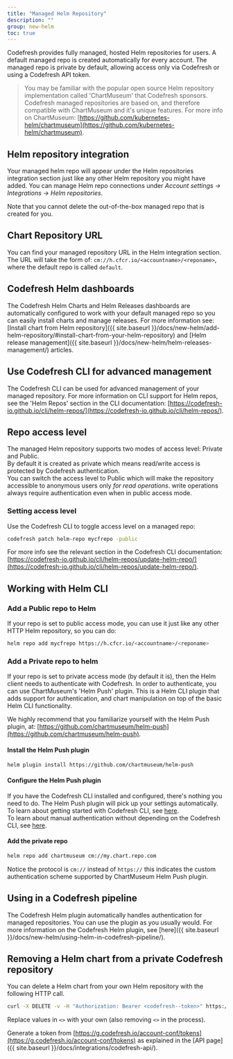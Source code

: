 ```yaml
---
title: "Managed Helm Repository"
description: ""
group: new-helm
toc: true
---
```


Codefresh provides fully managed, hosted Helm repositories for users.
A default managed repo is created automatically for every account.
The managed repo is private by default, allowing access only via Codefresh or using a Codefresh API token.

> You may be familiar with the popular open source Helm repository implementation called 'ChartMuseum' that Codefresh sponsors.   Codefresh managed repositories are based on, and therefore compatible with ChartMuseum and it's unique features. For more info on ChartMuseum: [https://github.com/kubernetes-helm/chartmuseum](https://github.com/kubernetes-helm/chartmuseum). 

## Helm repository integration

Your managed helm repo will appear under the Helm repositories integration section just like any other Helm repository you might have added. You can manage Helm repo connections under *Account settings -> Integrations -> Helm repositories*.  

Note that you cannot delete the out-of-the-box managed repo that is created for you.

## Chart Repository URL

You can find your managed repository URL in the Helm integration section. The URL will take the form of: `cm://h.cfcr.io/<accountname>/<reponame>`, where the default repo is called `default`.  

## Codefresh Helm dashboards

The Codefresh Helm Charts and Helm Releases dashboards are automatically configured to work with your default managed repo so you can easily install charts and manage releases. For more information see: [Install chart from Helm repository]({{ site.baseurl }}/docs/new-helm/add-helm-repository/#install-chart-from-your-helm-repository) and [Helm release management]({{ site.baseurl }}/docs/new-helm/helm-releases-management/) articles.

## Use Codefresh CLI for advanced management

The Codefresh CLI can be used for advanced management of your managed repository. For more information on CLI support for Helm repos, see the 'Helm Repos' section in the CLI documentation: [https://codefresh-io.github.io/cli/helm-repos/](https://codefresh-io.github.io/cli/helm-repos/).

## Repo access level

The managed Helm repository supports two modes of access level: Private and Public.  
By default it is created as private which means read/write access is protected by Codefresh authentication.  
You can switch the access level to Public which will make the repository accessible to anonymous users only *for read operations*. write operations always require authentication even when in public access mode.

### Setting access level

Use the Codefresh CLI to toggle access level on a managed repo:

```bash
codefresh patch helm-repo mycfrepo -public
```

For more info see the relevant section in the Codefresh CLI documentation: [https://codefresh-io.github.io/cli/helm-repos/update-helm-repo/](https://codefresh-io.github.io/cli/helm-repos/update-helm-repo/).

## Working with Helm CLI

### Add a Public repo to Helm

If your repo is set to public access mode, you can use it just like any other HTTP Helm repository, so you can do:

```bash
helm repo add mycfrepo https://h.cfcr.io/<accountname>/<reponame>
```

### Add a Private repo to helm

If your repo is set to private access mode (by default it is), then the Helm client needs to authenticate with Codefresh. In order to authenticate, you can use ChartMuseum's 'Helm Push' plugin. This is a Helm CLI plugin that adds support for authentication, and chart manipulation on top of the basic Helm CLI functionality.

We highly recommend that you familiarize yourself with the Helm Push plugin, at: [https://github.com/chartmuseum/helm-push](https://github.com/chartmuseum/helm-push).  

#### Install the Helm Push plugin

```bash
helm plugin install https://github.com/chartmuseum/helm-push
```

#### Configure the Helm Push plugin

If you have the Codefresh CLI installed and configured, there's nothing you need to do. The Helm Push plugin will pick up your settings automatically.  
To learn about getting started with Codefresh CLI, see [here](https://codefresh-io.github.io/cli/getting-started/).  
To learn about manual authentication without depending on the Codefresh CLI, see [here](https://github.com/chartmuseum/helm-push#token).

#### Add the private repo

```bash
helm repo add chartmuseum cm://my.chart.repo.com
```

Notice the protocol is `cm://` instead of `https://` this indicates the custom authentication scheme supported by ChartMuseum Helm Push plugin.

## Using in a Codefresh pipeline

The Codefresh Helm plugin automatically handles authentication for managed repositories. You can use the plugin as you usually would. For more information on the Codefresh Helm plugin, see [here]({{ site.baseurl }}/docs/new-helm/using-helm-in-codefresh-pipeline/).

## Removing a Helm chart from a private Codefresh repository

You can delete a Helm chart from your own Helm repository with the following HTTP call.

```bash
curl -X DELETE -v -H "Authorization: Bearer <codefresh--token>" https://h.cfcr.io/api/<codefresh-account-name>/<codefresh-helm-repo-name>/charts/<chart-name>/<chart-version>
```
Replace values in `<>` with your own (also removing `<>` in the process).

Generate a token from [https://g.codefresh.io/account-conf/tokens](https://g.codefresh.io/account-conf/tokens) as explained in the [API page]({{ site.baseurl }}/docs/integrations/codefresh-api/).